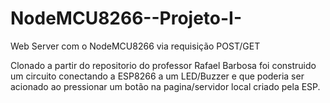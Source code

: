 # NodeMCU8266--Projeto-I-

Web Server com o
NodeMCU8266 via requisição
POST/GET

Clonado a partir do repositorio do professor Rafael Barbosa foi construido um circuito conectando a ESP8266 a um LED/Buzzer e que poderia ser acionado
ao pressionar um botão na pagina/servidor local criado pela ESP.
 
